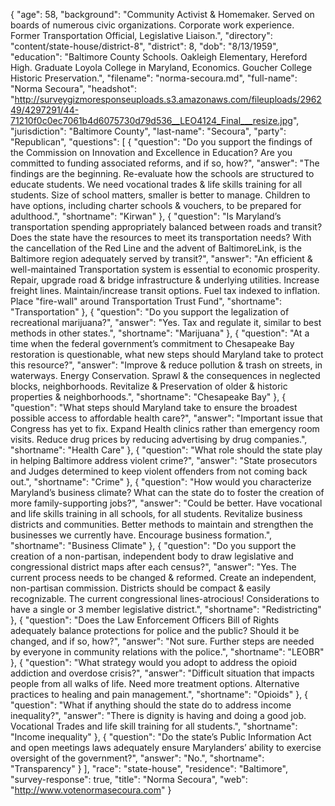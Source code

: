 {
  "age": 58,
  "background": "Community Activist & Homemaker. Served on boards of numerous civic organizations. Corporate work experience. Former Transportation Official, Legislative Liaison.",
  "directory": "content/state-house/district-8",
  "district": 8,
  "dob": "8/13/1959",
  "education": "Baltimore County Schools. Oakleigh Elementary, Hereford High. Graduate Loyola College in Maryland, Economics. Goucher College Historic Preservation.",
  "filename": "norma-secoura.md",
  "full-name": "Norma Secoura",
  "headshot": "http://surveygizmoresponseuploads.s3.amazonaws.com/fileuploads/296249/4297291/44-71210f0c0ec7061b4d6075730d79d536__LEO4124_Final___resize.jpg",
  "jurisdiction": "Baltimore County",
  "last-name": "Secoura",
  "party": "Republican",
  "questions": [
    {
      "question": "Do you support the findings of the Commission on Innovation and Excellence in Education? Are you committed to funding associated reforms, and if so, how?",
      "answer": "The findings are the beginning. Re-evaluate how the schools are structured to educate students. We need vocational trades & life skills training for all students. Size of school matters, smaller is better to manage. Children to have options, including charter schools & vouchers, to be prepared for adulthood.",
      "shortname": "Kirwan"
    },
    {
      "question": "Is Maryland’s transportation spending appropriately balanced between roads and transit? Does the state have the resources to meet its transportation needs? With the cancellation of the Red Line and the advent of BaltimoreLink, is the Baltimore region adequately served by transit?",
      "answer": "An efficient & well-maintained Transportation system is essential to economic prosperity.  Repair, upgrade road & bridge infrastructure & underlying utilities. Increase freight lines. Maintain/increase transit options. Fuel tax indexed to inflation. Place \"fire-wall\" around Transportation Trust Fund",
      "shortname": "Transportation"
    },
    {
      "question": "Do you support the legalization of recreational marijuana?",
      "answer": "Yes. Tax and regulate it, similar to best methods in other states.",
      "shortname": "Marijuana"
    },
    {
      "question": "At a time when the federal government’s commitment to Chesapeake Bay restoration is questionable, what new steps should Maryland take to protect this resource?",
      "answer": "Improve & reduce pollution & trash on streets, in waterways. Energy Conservation. Sprawl & the consequences in neglected blocks, neighborhoods. Revitalize & Preservation of older & historic properties & neighborhoods.",
      "shortname": "Chesapeake Bay"
    },
    {
      "question": "What steps should Maryland take to ensure the broadest possible access to affordable health care?",
      "answer": "Important issue that Congress has yet to fix. Expand Health clinics rather than emergency room visits. Reduce  drug prices by reducing advertising by drug companies.",
      "shortname": "Health Care"
    },
    {
      "question": "What role should the state play in helping Baltimore address violent crime?",
      "answer": "State prosecutors and Judges determined to keep violent offenders from not coming back out.",
      "shortname": "Crime"
    },
    {
      "question": "How would you characterize Maryland’s business climate? What can the state do to foster the creation of more family-supporting jobs?",
      "answer": "Could be better. Have vocational and life skills training in all schools, for all students. Revitalize business districts and communities.  Better methods to maintain and strengthen the businesses we currently have. Encourage business formation.",
      "shortname": "Business Climate"
    },
    {
      "question": "Do you support the creation of a non-partisan, independent body to draw legislative and congressional district maps after each census?",
      "answer": "Yes. The current process needs to be changed & reformed. Create an independent, non-partisan commission. Districts should be compact & easily recognizable. The current congressional lines-atrocious!  Considerations to have a single or 3 member legislative district.",
      "shortname": "Redistricting"
    },
    {
      "question": "Does the Law Enforcement Officers Bill of Rights adequately balance protections for police and the public? Should it be changed, and if so, how?",
      "answer": "Not sure. Further steps are needed by everyone in community relations with the police.",
      "shortname": "LEOBR"
    },
    {
      "question": "What strategy would you adopt to address the opioid addiction and overdose crisis?",
      "answer": "Difficult situation that impacts people from all walks of life.  Need more treatment options. Alternative practices to healing and pain management.",
      "shortname": "Opioids"
    },
    {
      "question": "What if anything should the state do to address income inequality?",
      "answer": "There is dignity is having and doing a good job. Vocational Trades and life skill training for all students.",
      "shortname": "Income inequality"
    },
    {
      "question": "Do the state’s Public Information Act and open meetings laws adequately ensure Marylanders’ ability to exercise oversight of the government?",
      "answer": "No.",
      "shortname": "Transparency"
    }
  ],
  "race": "state-house",
  "residence": "Baltimore",
  "survey-response": true,
  "title": "Norma Secoura",
  "web": "http://www.votenormasecoura.com"
}
